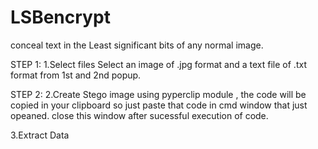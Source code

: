 # LSBencrypt
conceal text in the Least significant bits of any normal image.

STEP 1:
1.Select files
Select an image of .jpg format and a text file of .txt format from 1st and 2nd popup.

STEP 2:
2.Create Stego image 
using pyperclip module , the code will be copied in your clipboard so just paste that code in cmd window that just opeaned.
close this window after sucessful execution of code.

3.Extract Data

